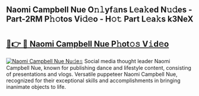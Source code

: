 ## Naomi Campbell Nue O𝚗𝚕yf𝚊ns L𝚎a𝚔ed N𝚞𝚍es - Part-2RM P𝚑𝚘tos Vi𝚍𝚎o - H𝚘𝚝 Part L𝚎a𝚔s k3NeX

# <h2><a href="http://kfcrcvg.oniu.top/?m=Naomi+Campbell+Nue">🔗👉 🔴 Naomi Campbell Nue P𝚑ot𝚘𝚜 V𝚒d𝚎o</a></h2>

[![Naomi Campbell Nue Nu𝚍e𝚜](https://i.imgur.com/0qMVB7G.gif)](http://kfcrcvg.oniu.top/?m=Naomi+Campbell+Nue)
Social media thought leader Naomi Campbell Nue, known for publishing dance and lifestyle content, consisting of presentations and vlogs. Versatile puppeteer Naomi Campbell Nue, recognized for their exceptional skills and accomplishments in bringing inanimate objects to life.  

